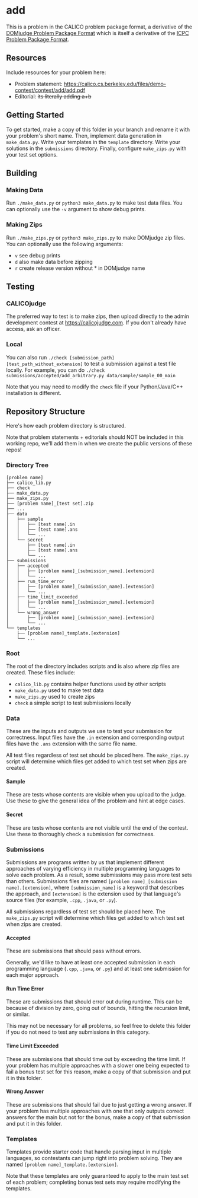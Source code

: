 # add
This is a problem in the CALICO problem package format, a derivative of the [DOMjudge Problem Package Format](https://www.domjudge.org/docs/manual/7.3/problem-format.html) which is itself a derivative of the [ICPC Problem Package Format](https://icpc.io/problem-package-format/).

## Resources
Include resources for your problem here:
- Problem statement: https://calico.cs.berkeley.edu/files/demo-contest/contest/add/add.pdf
- Editorial: ~~its literally adding a+b~~

## Getting Started
To get started, make a copy of this folder in your branch and rename it with your problem's short name. Then, implement data generation in `make_data.py`. Write your templates in the `template` directory. Write your solutions in the `submissions` directory. Finally, configure `make_zips.py` with your test set
options.

## Building

### Making Data
Run `./make_data.py` or `python3 make_data.py` to make test data files. You can optionally use the `-v` argument to show debug prints.

### Making Zips
Run `./make_zips.py` or `python3 make_zips.py` to make DOMjudge zip files. You can optionally use the following arguments:
- `v` see debug prints
- `d` also make data before zipping
- `r` create release version without * in DOMjudge name

## Testing

### CALICOjudge
The preferred way to test is to make zips, then upload directly to the admin development contest at https://calicojudge.com. If you don't already have access, ask an officer.

### Local
You can also run `./check [submission_path] [test_path_without_extension]` to test a submission against a test file locally. For example, you can do `./check submissions/accepted/add_arbitrary.py data/sample/sample_00_main`

Note that you may need to modify the `check` file if your Python/Java/C++ installation is different.

## Repository Structure
Here's how each problem directory is structured.

Note that problem statements + editorials should NOT be included in this working repo, we'll add them in when we create the public versions of these repos!

### Directory Tree
```
[problem name]
├── calico_lib.py
├── check
├── make_data.py
├── make_zips.py
├── [problem name]_[test set].zip
├── ...
├── data
│   ├── sample
│   │   ├── [test name].in
│   │   ├── [test name].ans
│   │   └── ...
│   └── secret
│       ├── [test name].in
│       ├── [test name].ans
│       └── ...
├── submissions
│   ├── accepted
│   │   ├── [problem name]_[submission_name].[extension]
│   │   └── ...
│   ├── run_time_error
│   │   ├── [problem name]_[submission_name].[extension]
│   │   └── ...
│   ├── time_limit_exceeded
│   │   ├── [problem name]_[submission_name].[extension]
│   │   └── ...
│   └── wrong_answer
│       ├── [problem name]_[submission_name].[extension]
│       └── ...
└── templates
    ├── [problem name]_template.[extension]
    └── ...
```

### Root
The root of the directory includes scripts and is also where zip files are created. These files include:
- `calico_lib.py` contains helper functions used by other scripts
- `make_data.py` used to make test data
- `make_zips.py` used to create zips
- `check` a simple script to test submissions locally

### Data
These are the inputs and outputs we use to test your submission for correctness. Input files have the `.in` extension and corresponding output files have the `.ans` extension with the same file name.

All test files regardless of test set should be placed here. The `make_zips.py` script will determine which files get added to which test set when zips are created.

#### Sample
These are tests whose contents are visible when you upload to the judge. Use these to give the general idea of the problem and hint at edge cases.

#### Secret
These are tests whose contents are not visible until the end of the contest. Use these to thoroughly check a submission for correctness.

### Submissions
Submissions are programs written by us that implement different approaches of varying efficiency in multiple programming languages to solve each problem. As a result, some submissions may pass more test sets than others. Submissions files are named `[problem name]_[submission name].[extension]`, where `[submission_name]` is a keyword that describes the approach, and `[extension]` is the extension used by that language's source files (for example, `.cpp`, `.java`, or `.py`).

All submissions regardless of test set should be placed here. The `make_zips.py` script will determine which files get added to which test set when zips are created.

#### Accepted
These are submissions that should pass without errors.

Generally, we'd like to have at least one accepted submission in each programming language (`.cpp`, `.java`, or `.py`) and at least one submission for each major approach.

#### Run Time Error
These are submissions that should error out during runtime. This can be because of division by zero, going out of bounds, hitting the recursion limit, or similar.

This may not be necessary for all problems, so feel free to delete this folder if you do not need to test any submissions in this category.

#### Time Limit Exceeded
These are submissions that should time out by exceeding the time limit. If your problem has multiple approaches with a slower one being expected to fail a bonus test set for this reason, make a copy of that submission and put it in this folder.

#### Wrong Answer
These are submissions that should fail due to just getting a wrong answer. If your problem has multiple approaches with one that only outputs correct answers for the main but not for the bonus, make a copy of that submission and put it in this folder.

### Templates
Templates provide starter code that handle parsing input in multiple languages, so contestants can jump right into problem solving. They are named `[problem name]_template.[extension]`.

Note that these templates are only guaranteed to apply to the main test set of each problem; completing bonus test sets may require modifying the templates.
